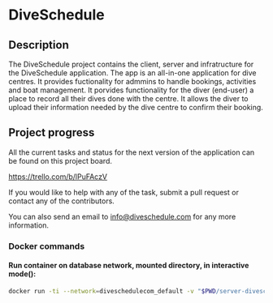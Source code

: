 # DiveSchedule

## Description

The DiveSchedule project contains the client, server and infratructure for the DiveSchedule application. The app is an all-in-one application for dive centres. It provides fuctionality for admmins to handle bookings, activities and boat management. It porvides functionality for the diver (end-user) a place to record all their dives done with the centre. It allows the diver to upload their information needed by the dive centre to confirm their booking.

## Project progress

All the current tasks and status for the next version of the application can be found on this project board.

https://trello.com/b/lPuFAczV

If you would like to help with any of the task, submit a pull request or contact any of the contributors.

You can also send an email to info@diveschedule.com for any more information.

### Docker commands

#### Run container on database network, mounted directory, in interactive mode():

````bash
docker run -ti --network=diveschedulecom_default -v "$PWD/server-diveschedule":/app --name diveschedulecom_api_1 diveschedulecom_api /bin/bash```
````
